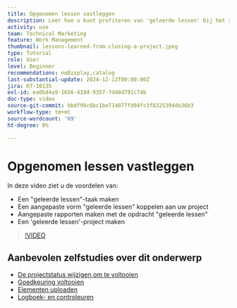```yaml
---
title: Opgenomen lessen vastleggen
description: Leer hoe u kunt profiteren van 'geleerde lessen' bij het sluiten van een project.
activity: use
team: Technical Marketing
feature: Work Management
thumbnail: lessons-learned-from-closing-a-project.jpeg
type: Tutorial
role: User
level: Beginner
recommendations: noDisplay,catalog
last-substantial-update: 2024-12-12T00:00:00Z
jira: KT-10135
exl-id: ea0bd4a9-1656-419d-9357-7d48d791c74b
doc-type: video
source-git-commit: bbdf99c6bc1be714077fd94fc3f8325394de36b3
workflow-type: tm+mt
source-wordcount: '69'
ht-degree: 0%

---
```


# Opgenomen lessen vastleggen

In deze video ziet u de voordelen van:

* Een &quot;geleerde lessen&quot;-taak maken
* Een aangepaste vorm &quot;geleerde lessen&quot; koppelen aan uw project
* Aangepaste rapporten maken met de opdracht &quot;geleerde lessen&quot;
* Een &#39;geleerde lessen&#39;-project maken

>[!VIDEO](https://video.tv.adobe.com/v/3441012/?quality=12&learn=on&enablevpops=1)

## Aanbevolen zelfstudies over dit onderwerp

* [De projectstatus wijzigen om te voltooien](/help/manage-work/projects/change-the-project-status.md)
* [Goedkeuring voltooien](/help/manage-work/close-a-project/complete-approvals.md)
* [Elementen uploaden](/help/manage-work/close-a-project/upload-assets.md)
* [Logboek- en controleuren](/help/manage-work/close-a-project/log-and-review-hours.md)
